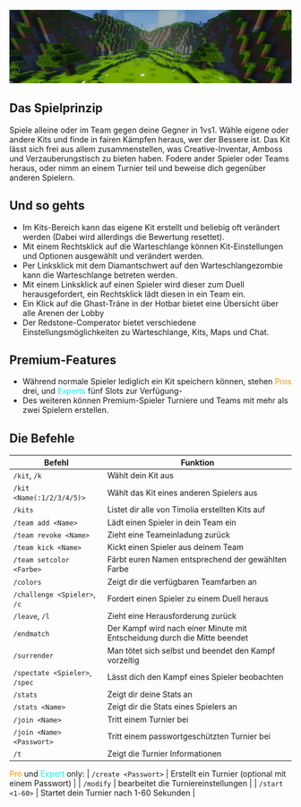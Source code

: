 ![Screenshot](img/1vs1.png)

## Das Spielprinzip

Spiele alleine oder im Team gegen deine Gegner in 1vs1. Wähle eigene oder andere Kits und finde in fairen Kämpfen heraus, wer der Bessere ist.
Das Kit lässt sich frei aus allem zusammenstellen, was Creative-Inventar, Amboss und Verzauberungstisch zu bieten haben.
Fodere ander Spieler oder Teams heraus, oder nimm an einem Turnier teil und beweise dich gegenüber anderen Spielern.

## Und so gehts
- Im Kits-Bereich kann das eigene Kit erstellt und beliebig oft verändert werden (Dabei wird allerdings die Bewertung resettet).
- Mit einem Rechtsklick auf die Warteschlange können Kit-Einstellungen und Optionen ausgewählt und verändert werden.
- Per Linksklick mit dem Diamantschwert auf den Warteschlangezombie kann die Warteschlange betreten werden.
- Mit einem Linksklick auf einen Spieler wird dieser zum Duell herausgefordert, ein Rechtsklick lädt diesen in ein Team ein.
- Ein Klick auf die Ghast-Träne in der Hotbar bietet eine Übersicht über alle Arenen der Lobby
- Der Redstone-Comperator bietet verschiedene Einstellungsmöglichkeiten zu Warteschlange, Kits, Maps und Chat.

## Premium-Features
- Während normale Spieler lediglich ein Kit speichern können, stehen <span style="color:#F99500">Pros</span> drei, und <span style="color:#00F9EC">Experts</span> fünf Slots zur Verfügung-
- Des weiteren können Premium-Spieler Turniere und Teams mit mehr als zwei Spielern erstellen.

## Die Befehle

| Befehl | Funktion |
| ------ | -------- |
| `/kit`, `/k`   | Wählt dein Kit aus |
| `/kit <Name(:1/2/3/4/5)>` | Wählt das Kit eines anderen Spielers aus |
| `/kits` | Listet dir alle von Timolia erstellten Kits auf |
| `/team add <Name>` | Lädt einen Spieler in dein Team ein |
| `/team revoke <Name>` | Zieht eine Teameinladung zurück |
| `/team kick <Name>` | Kickt einen Spieler aus deinem Team |
| `/team setcolor <Farbe>` | Färbt euren Namen entsprechend der gewählten Farbe |
| `/colors` | Zeigt dir die verfügbaren Teamfarben an |
| `/challenge <Spieler>`, `/c` | Fordert einen Spieler zu einem Duell heraus |
| `/leave`, `/l` | Zieht eine Herausforderung zurück |
| `/endmatch`  | Der Kampf wird nach einer Minute mit Entscheidung durch die Mitte beendet |
| `/surrender` | Man tötet sich selbst und beendet den Kampf vorzeitig |
| `/spectate <Spieler>`, `/spec` | Lässt dich den Kampf eines Spieler beobachten |
| `/stats` | Zeigt dir deine Stats an |
| `/stats <Name>` | Zeigt dir die Stats eines Spielers an |
| `/join <Name>` | Tritt einem Turnier bei |
| `/join <Name> <Passwort>` | Tritt einem passwortgeschützten Turnier bei |
| `/t` | Zeigt die Turnier Informationen |
<span style="color:#F99500">Pro</span> und <span style="color:#00F9EC">Expert</span> only:
| `/create <Passwort>` | Erstellt ein Turnier (optional mit einem Passwort) |
| `/modify` | bearbeitet die Turniereinstellungen |
| `/start <1-60>` | Startet dein Turnier nach 1-60 Sekunden |